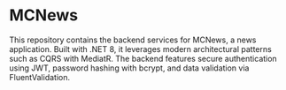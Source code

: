 # MCNews

This repository contains the backend services for MCNews, a news application. Built with .NET 8, it leverages modern architectural patterns such as CQRS with MediatR. The backend features secure authentication using JWT, password hashing with bcrypt, and data validation via FluentValidation.

